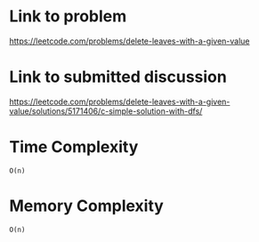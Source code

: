 # Link to problem
https://leetcode.com/problems/delete-leaves-with-a-given-value

# Link to submitted discussion
https://leetcode.com/problems/delete-leaves-with-a-given-value/solutions/5171406/c-simple-solution-with-dfs/

# Time Complexity
`O(n)`

# Memory Complexity
`O(n)`
